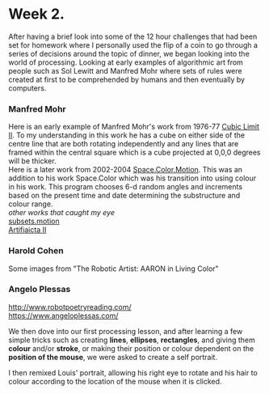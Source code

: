 # Week 2. 
After having a brief look into some of the 12 hour challenges that had been set for homework where I personally used the flip of a coin to go through a series of decisions around the topic of dinner, we began looking into the world of processing. Looking at early examples of algorithmic art from people such as Sol Lewitt and Manfred Mohr where sets of rules were created at first to be comprehended by humans and then eventually by computers.<br/>
### Manfred Mohr
Here is an early example of Manfred Mohr's work from 1976-77 [Cubic Limit II](http://www.emohr.com/ww4_out.html). To my understanding in this work he has a cube on either side of the centre line that are both rotating independently and any lines that are framed within the central square which is a cube projected at 0,0,0 degrees will be thicker.<br/>
Here is a later work from 2002-2004 [Space.Color.Motion](https://vimeo.com/145946715). This was an addition to his work Space.Color which was his transition into using colour in his work. This program chooses 6-d random angles and increments based on the present time and date determining the substructure and colour range.<br/>
*other works that caught my eye*<br/>
[subsets.motion](https://vimeo.com/145943730)<br/>
[Artifiaicta II](http://www.emohr.com/ww4_out.html)
### Harold Cohen
Some images from "The Robotic Artist: AARON in Living Color"
### Angelo Plessas 
http://www.robotpoetryreading.com/<br/>
https://www.angeloplessas.com/


We then dove into our first processing lesson, and after learning a few simple tricks such as creating **lines**, **ellipses**, **rectangles**, and giving them **colour** and/or **stroke**, or making their position or colour dependent on the **position of the mouse**, we were asked to create a self portrait. 

I then remixed Louis' portrait, allowing his right eye to rotate and his hair to colour according to the location of the mouse when it is clicked. 

